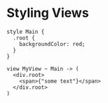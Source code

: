 # Styling Views

```
style Main {
  .root {
    backgroundColor: red;
  }
}

view MyView ~ Main -> (
  <div.root>
    <span>{"some text"}</span>
  </div.root>
)
```
